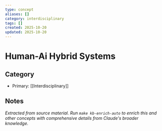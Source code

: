```yaml
---
type: concept
aliases: []
category: interdisciplinary
tags: []
created: 2025-10-20
updated: 2025-10-20
---
```


# Human-Ai Hybrid Systems

## Category

- Primary: [[Interdisciplinary]]

## Notes

*Extracted from source material. Run `make kb-enrich-auto` to enrich this and other concepts with comprehensive details from Claude's broader knowledge.*
